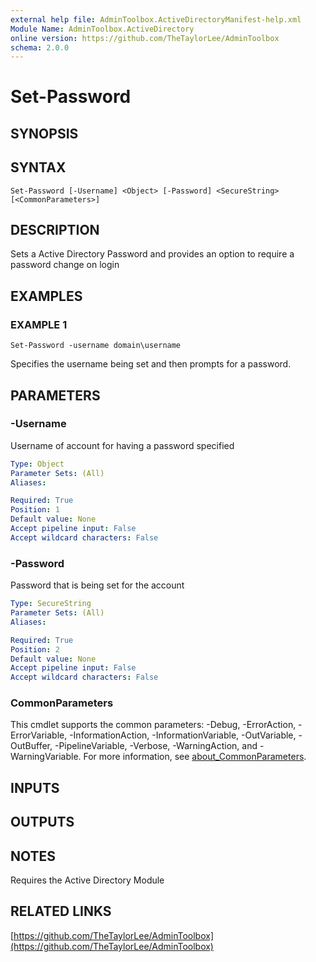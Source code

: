 ```yaml
---
external help file: AdminToolbox.ActiveDirectoryManifest-help.xml
Module Name: AdminToolbox.ActiveDirectory
online version: https://github.com/TheTaylorLee/AdminToolbox
schema: 2.0.0
---
```


# Set-Password

## SYNOPSIS

## SYNTAX

```
Set-Password [-Username] <Object> [-Password] <SecureString> [<CommonParameters>]
```

## DESCRIPTION
Sets a Active Directory Password and provides an option to require a password change on login

## EXAMPLES

### EXAMPLE 1
```
Set-Password -username domain\username
```

Specifies the username being set and then prompts for a password.

## PARAMETERS

### -Username
Username of account for having a password specified

```yaml
Type: Object
Parameter Sets: (All)
Aliases:

Required: True
Position: 1
Default value: None
Accept pipeline input: False
Accept wildcard characters: False
```

### -Password
Password that is being set for the account

```yaml
Type: SecureString
Parameter Sets: (All)
Aliases:

Required: True
Position: 2
Default value: None
Accept pipeline input: False
Accept wildcard characters: False
```

### CommonParameters
This cmdlet supports the common parameters: -Debug, -ErrorAction, -ErrorVariable, -InformationAction, -InformationVariable, -OutVariable, -OutBuffer, -PipelineVariable, -Verbose, -WarningAction, and -WarningVariable. For more information, see [about_CommonParameters](http://go.microsoft.com/fwlink/?LinkID=113216).

## INPUTS

## OUTPUTS

## NOTES
Requires the Active Directory Module

## RELATED LINKS

[https://github.com/TheTaylorLee/AdminToolbox](https://github.com/TheTaylorLee/AdminToolbox)

